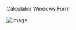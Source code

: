 Calculator Windows Form


![image](https://user-images.githubusercontent.com/70542011/168829571-2b7aa642-6c21-419c-923e-693c3c1ba5ff.png)

